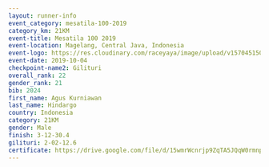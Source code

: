 ```yaml
---
layout: runner-info 
event_category: mesatila-100-2019 
category_km: 21KM 
event-title: Mesatila 100 2019 
event-location: Magelang, Central Java, Indonesia 
event-logo: https://res.cloudinary.com/raceyaya/image/upload/v1570451507/logo/mesastila100_jin7bl.jpg 
event-date: 2019-10-04 
checkpoint-name2: Gilituri 
overall_rank: 22
gender_rank: 21
bib: 2024
first_name: Agus Kurniawan
last_name: Hindargo
country: Indonesia
category: 21KM
gender: Male
finish: 3-12-30.4
gilituri: 2-02-12.6
certificate: https://drive.google.com/file/d/15wmrWcnrjp9ZqTA5JQqW0rmnpoItVspE/view?usp=sharing
---
```

